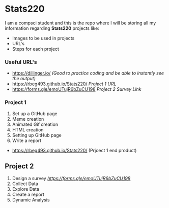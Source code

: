 # Stats220 

I am a compsci student and this is the repo where I will be storing all my information regarding **Stats220** projects like:
* Images to be used in projects
* URL's
* Steps for each project

### Useful URL's
* https://dillinger.io/ *(Good to practice coding and be able to instantly see the output)*
* https://rbeg493.github.io/Stats220/ *Project 1 URL*
* https://forms.gle/emoUTujR6bZuCU198 *Project 2 Survey Link*

### Project 1
1. Set up a GitHub page
2. Meme creation
3. Animated Gif creation
4. HTML creation
5. Setting up GitHub page
6. Write a report
* https://rbeg493.github.io/Stats220/ (Prjoect 1 end product)

## Project 2
1. Design a survey *https://forms.gle/emoUTujR6bZuCU198*
2. Collect Data
3. Explore Data
4. Create a report
5. Dynamic Analysis
